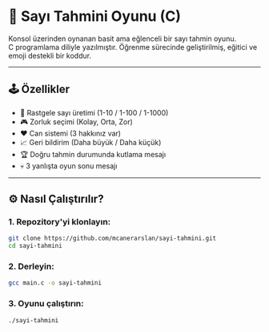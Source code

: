 # 🎯 Sayı Tahmini Oyunu (C)

Konsol üzerinden oynanan basit ama eğlenceli bir sayı tahmin oyunu.  
C programlama diliyle yazılmıştır. Öğrenme sürecinde geliştirilmiş, eğitici ve emoji destekli bir koddur.

---

## 🕹️ Özellikler

- 🔢 Rastgele sayı üretimi (1-10 / 1-100 / 1-1000)
- 🎮 Zorluk seçimi (Kolay, Orta, Zor)
- ❤️ Can sistemi (3 hakkınız var)
- 📈 Geri bildirim (Daha büyük / Daha küçük)
- 🏆 Doğru tahmin durumunda kutlama mesajı
- 💀 3 yanlışta oyun sonu mesajı

---

## ⚙️ Nasıl Çalıştırılır?

### 1. Repozitory'yi klonlayın:
```bash
git clone https://github.com/mcanerarslan/sayi-tahmini.git
cd sayi-tahmini
```

### 2. Derleyin:
```bash
gcc main.c -o sayi-tahmini
```

### 3. Oyunu çalıştırın:
```bash
./sayi-tahmini
```
